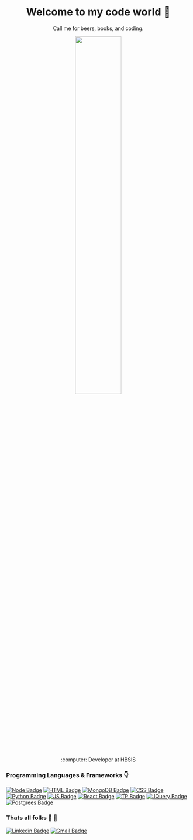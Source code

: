 ### <h1 align="center">Welcome to my code world :rainbow:</h1>
<p align="center">Call me for beers, books, and coding.</p>

<p align="center"><img width=50% src="https://media.giphy.com/media/JIX9t2j0ZTN9S/giphy.gif"></p>
<p align="center">:computer: Developer at HBSIS <p>

### <span><strong>Programming Languages & Frameworks :point_down:</strong></span>
<div>
  
[![Node Badge](https://img.shields.io/badge/-NodeJS-black?style=flat-square&logo=node.js&logoColor=green&link=/)](https://)
[![HTML Badge](https://img.shields.io/badge/-HTML5-red?style=flat-square&logo=cbl&logoColor=white&link=/)](https://)
[![MongoDB Badge](https://img.shields.io/badge/-MongoDB-black?style=flat-square&logo=mongodb&link=/)](https://)
[![CSS Badge](https://img.shields.io/badge/-CSS3-blue?style=flat-square&logo=css3&logoColor=white&link=/)](https://)
[![Python Badge](https://img.shields.io/badge/-Python-black?style=flat-square&logo=python&link=/)](https://)
[![JS Badge](https://img.shields.io/badge/-JavaScript-yellow?style=flat-square&logo=javascript&logoColor=white&link=/)](https://)
[![React Badge](https://img.shields.io/badge/-React-black?style=flat-square&logo=React&logoColor=blue&link=/)](https://)
[![TP Badge](https://img.shields.io/badge/-TypeScript-blue?style=flat-square&logo=typescript&logoColor=white&link=/)](https://)
[![JQuery Badge](https://img.shields.io/badge/-JQuery-black?style=flat-square&logo=jquery&logoColor=blue&link=/)](https://)
[![Postgrees Badge](https://img.shields.io/badge/-PostgreSQL-blue?style=flat-square&logo=PostgreSQL&logoColor=white&link=/)](https://)


</div>

### <span>Thats all folks :running: :wave:</span>	

<div>
  
[![Linkedin Badge](https://img.shields.io/badge/-LinkedIn-blue?style=flat-square&logo=LinkedIn&logoColor=white&link=https://www.linkedin.com/in/gabriely-silva-6438b5185/)](https://www.linkedin.com/in/gabriely-silva-6438b5185/)
[![Gmail Badge](https://img.shields.io/badge/-Gmail-red?style=flat-square&logo=Gmail&logoColor=white&link=mailto:gabysilva692@gmail.com/)](mailto:gabysilva692@gmail.com)

</div>
<!--


**GabrielyVSilva/GabrielyVSilva** is a ✨ _special_ ✨ repository because its `README.md` (this file) appears on your GitHub profile.

Here are some ideas to get you started:

- 🔭 I’m currently working on ...
- 🌱 I’m currently learning ...
- 👯 I’m looking to collaborate on ...
- 🤔 I’m looking for help with ...
- 💬 Ask me about ...
- 📫 How to reach me: ...
- 😄 Pronouns: ...
- ⚡ Fun fact: ...
-->

